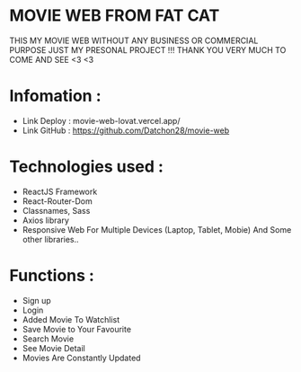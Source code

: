 # MOVIE WEB FROM FAT CAT 
 
  THIS MY MOVIE WEB WITHOUT ANY BUSINESS OR COMMERCIAL PURPOSE 
  JUST MY PRESONAL PROJECT !!! THANK YOU VERY MUCH TO COME AND SEE <3 <3 
  
  # Infomation : 

 - Link Deploy : movie-web-lovat.vercel.app/
 - Link GitHub : https://github.com/Datchon28/movie-web

  # Technologies used :
 - ReactJS Framework
 - React-Router-Dom
 - Classnames, Sass
 - Axios library
 - Responsive Web For Multiple Devices (Laptop, Tablet, Mobie)
  And Some other libraries..
  
  # Functions :
  - Sign up
  - Login
  - Added Movie To Watchlist
  - Save Movie to Your Favourite
  - Search Movie
  - See Movie Detail
  - Movies Are Constantly Updated
 


